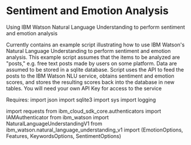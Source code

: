 # Sentiment and Emotion Analysis
Using IBM Watson Natural Language Understanding to perform sentiment and emotion analysis 

Currently contains an example script illustrating how to use IBM Watson's Natural Language Understanding to perform sentiment and emotion analysis. This example script assumes that the items to be analyzed are "posts," e.g. free text posts made by users on some platform. 
Data are assumed to be stored in a sqlite database. 
Script uses the API to feed the posts to the IBM Watson NLU service, obtains sentiment and emotion scores, and stores the resulting scores back into the database in new tables. 
You will need your own API Key for access to the service 

Requires: 
import json
import sqlite3
import sys
import logging

import requests
from ibm_cloud_sdk_core.authenticators import IAMAuthenticator
from ibm_watson import NaturalLanguageUnderstandingV1
from ibm_watson.natural_language_understanding_v1 import (EmotionOptions,
                                                          Features,
                                                          KeywordsOptions,
                                                          SentimentOptions)
